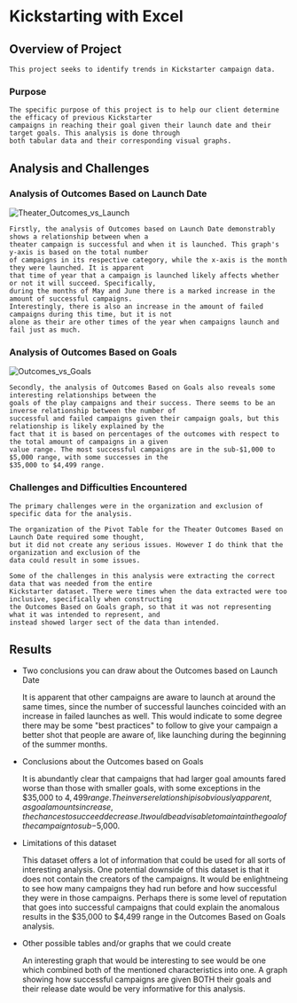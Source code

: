 # Kickstarting with Excel

## Overview of Project

    This project seeks to identify trends in Kickstarter campaign data.

### Purpose

    The specific purpose of this project is to help our client determine the efficacy of previous Kickstarter 
    campaigns in reaching their goal given their launch date and their target goals. This analysis is done through
    both tabular data and their corresponding visual graphs.

## Analysis and Challenges

### Analysis of Outcomes Based on Launch Date

![Theater_Outcomes_vs_Launch](https://user-images.githubusercontent.com/89175578/134827012-a846562b-51d6-4ba5-9350-c025ba95dd23.png)

    Firstly, the analysis of Outcomes based on Launch Date demonstrably shows a relationship between when a 
    theater campaign is successful and when it is launched. This graph's y-axis is based on the total number 
    of campaigns in its respective category, while the x-axis is the month they were launched. It is apparent 
    that time of year that a campaign is launched likely affects whether or not it will succeed. Specifically, 
    during the months of May and June there is a marked increase in the amount of successful campaigns. 
    Interestingly, there is also an increase in the amount of failed campaigns during this time, but it is not 
    alone as their are other times of the year when campaigns launch and fail just as much. 

### Analysis of Outcomes Based on Goals

![Outcomes_vs_Goals](https://user-images.githubusercontent.com/89175578/134826840-0fc707b3-a5ee-4472-97b9-a347814e6b90.png)

    Secondly, the analysis of Outcomes Based on Goals also reveals some interesting relationships between the 
    goals of the play campaigns and their success. There seems to be an inverse relationship between the number of 
    successful and failed campaigns given their campaign goals, but this relationship is likely explained by the 
    fact that it is based on percentages of the outcomes with respect to the total amount of campaigns in a given
    value range. The most successful campaigns are in the sub-$1,000 to $5,000 range, with some successes in the 
    $35,000 to $4,499 range.

### Challenges and Difficulties Encountered

    The primary challenges were in the organization and exclusion of specific data for the analysis.
    
    The organization of the Pivot Table for the Theater Outcomes Based on Launch Date required some thought, 
    but it did not create any serious issues. However I do think that the organization and exclusion of the 
    data could result in some issues. 

    Some of the challenges in this analysis were extracting the correct data that was needed from the entire 
    Kickstarter dataset. There were times when the data extracted were too inclusive, specifically when constructing 
    the Outcomes Based on Goals graph, so that it was not representing what it was intended to represent, and 
    instead showed larger sect of the data than intended.

## Results

- Two conclusions you can draw about the Outcomes based on Launch Date

    It is apparent that other campaigns are aware to launch at around the same times, since the number of successful launches coincided with an increase in failed launches as well. This would indicate to some degree there may be some "best practices" to follow to give your campaign a better shot that people are aware of, like launching during the beginning of the summer months. 

- Conclusions about the Outcomes based on Goals

    It is abundantly clear that campaigns that had larger goal amounts fared worse than those with smaller goals, with some exceptions in the $35,000 to $4,499 range. The inverse relationship is obviously apparent, as goal amounts increase, the chances to succeed decrease. It would be advisable to maintain the goal of the campaign to sub-$5,000.

- Limitations of this dataset

    This dataset offers a lot of information that could be used for all sorts of interesting analysis. One potential downside of this dataset is that it does not contain the creators of the campaigns. It would be enlightneing to see how many campaigns they had run before and how successful they were in those campaigns. Perhaps there is some level of reputation that goes into successful campaigns that could explain the anomalous results in the $35,000 to $4,499 range in the Outcomes Based on Goals analysis.

- Other possible tables and/or graphs that we could create

    An interesting graph that would be interesting to see would be one which combined both of the mentioned characteristics into one. A graph showing how successful campaigns are given BOTH their goals and their release date would be very informative for this analysis.

